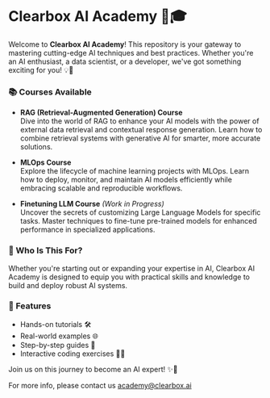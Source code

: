 # **Clearbox AI Academy** 🚀🎓

Welcome to **Clearbox AI Academy**! This repository is your gateway to mastering cutting-edge AI techniques and best practices. Whether you're an AI enthusiast, a data scientist, or a developer, we've got something exciting for you! 💡🤖

### 📚 Courses Available

- **RAG (Retrieval-Augmented Generation) Course**  
   Dive into the world of RAG to enhance your AI models with the power of external data retrieval and contextual response generation. Learn how to combine retrieval systems with generative AI for smarter, more accurate solutions.

- **MLOps Course**  
   Explore the lifecycle of machine learning projects with MLOps. Learn how to deploy, monitor, and maintain AI models efficiently while embracing scalable and reproducible workflows.

- **Finetuning LLM Course** *(Work in Progress)*  
   Uncover the secrets of customizing Large Language Models for specific tasks. Master techniques to fine-tune pre-trained models for enhanced performance in specialized applications.

### 🎯 Who Is This For?

Whether you're starting out or expanding your expertise in AI, Clearbox AI Academy is designed to equip you with practical skills and knowledge to build and deploy robust AI systems.

### 🌟 Features

- Hands-on tutorials 🛠️  
- Real-world examples 🌐  
- Step-by-step guides 📖  
- Interactive coding exercises 🧑‍💻  

Join us on this journey to become an AI expert! ✨🚀

For more info, please contact us academy@clearbox.ai
